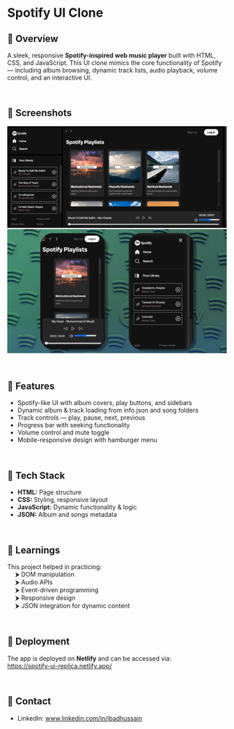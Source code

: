 # Spotify UI Clone
## 🚀 Overview
A sleek, responsive **Spotify-inspired web music player** built with HTML, CSS, and JavaScript. This UI clone mimics the core functionality of Spotify — including album browsing, dynamic track lists, audio playback, volume control, and an interactive UI.

<br>

## 🚀 Screenshots
![Project screenshot](./Project_screenshots/Image1.png)
![Project screenshot](./Project_screenshots/Image2.png)

<br>

## 🚀 Features
- Spotify-like UI with album covers, play buttons, and sidebars
- Dynamic album & track loading from info.json and song folders
- Track controls — play, pause, next, previous
- Progress bar with seeking functionality
- Volume control and mute toggle
- Mobile-responsive design with hamburger menu

<br>

## 🚀 Tech Stack
- **HTML:** Page structure
- **CSS:** Styling, responsive layout
- **JavaScript:** Dynamic functionality & logic
- **JSON:** Album and songs metadata

<br>

## 🚀 Learnings
This project helped in practicing:
<br>
&emsp; ⮞ DOM manipulation
<br>
&emsp; ⮞ Audio APIs
<br>
&emsp; ⮞ Event-driven programming
<br>
&emsp; ⮞ Responsive design
<br>
&emsp; ⮞ JSON integration for dynamic content

<br>

## 🚀 Deployment
The app is deployed on <b>Netlify</b> and can be accessed via:
<br>
https://spotify-ui-replica.netlify.app/

<br>

## 🚀 Contact
- LinkedIn: www.linkedin.com/in/ibadhussain